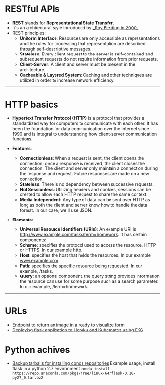 # RESTful APIs
* **REST** stands for **Representational State Transfer**. 
* It's an architectural style introduced by [_Roy Fielding in 2000](https://www.ics.uci.edu/~fielding/pubs/dissertation/fielding_dissertation.pdf)_.
* REST principles: 
  * __Uniform Interface__: Resources are only accessible as representations and the rules for processing that representation are described through self-descriptive messages.
  * __Stateless__: Every client request to the server is self-contained and subsequent requests do not require information from prior requests.
  * __Client-Server__: A client and server must be present in the architecture.
  * __Cacheable & Layered System__: Caching and other techniques are utilized in order to increase network efficiency.

____________________________________________________________________________________________________________________________

# HTTP basics
* __Hypertext Transfer Protocol (HTTP)__ is a protocol that provides a standardized way for computers to communicate with each other. It has been the foundation for data communication over the internet since 1990 and is integral to understanding how client-server communication functions.

* __Features__:
  * __Connectionless__: When a request is sent, the client opens the connection; once a response is received, the client closes the connection. The client and server only maintain a connection during the response and request. Future responses are made on a new connection.
  * __Stateless__: There is no dependency between successive requests.
  * __Not Sessionless__: Utilizing headers and cookies, sessions can be created to allow each HTTP request to share the same context.
  * __Media Independent__: Any type of data can be sent over HTTP as long as both the client and server know how to handle the data format. In our case, we'll use JSON.
 
* __Elements__:
  * __Universal Resource Identifiers (URIs)__: An example URI is http://www.example.com/tasks/term=homework. It has certain components:
  * __Scheme__: specifies the protocol used to access the resource, HTTP or HTTPS. In our example http.
  * __Host__: specifies the host that holds the resources. In our example www.example.com.
  * __Path__: specifies the specific resource being requested. In our example, /tasks.
  * __Query__: an optional component, the query string provides information the resource can use for some purpose such as a search parameter. In our example, /term=homework.
_______________________________________________________________________________________________________________________
# URLs
* [Endpoint to return an image in a ready to visualize form](https://stackoverflow.com/questions/8637153/how-to-return-images-in-flask-response)
* [Deploying flask application to Heroku and Kubernates using EKS](https://github.com/sukkubm?tab=overview&from=2020-02-01&to=2020-02-29)

# Python achives
* [Backup tarballs for installing conda repositories](https://repo.anaconda.com/pkgs/free/linux-64/)
Example usage, install flask in a python 2.7 environment
`conda install https://repo.anaconda.com/pkgs/free/linux-64/flask-0.10-py27_0.tar.bz2`
